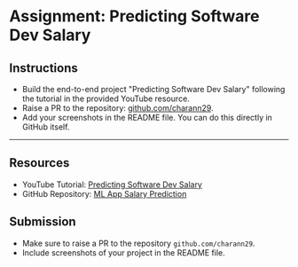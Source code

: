 # Assignment: Predicting Software Dev Salary

## Instructions
- Build the end-to-end project "Predicting Software Dev Salary" following the tutorial in the provided YouTube resource.
- Raise a PR to the repository: [github.com/charann29](https://github.com/charann29).
- Add your screenshots in the README file. You can do this directly in GitHub itself.
--------------
## Resources
- YouTube Tutorial: [Predicting Software Dev Salary](https://www.youtube.com/watch?v=xl0N7tHiwlw&t=75s)
- GitHub Repository: [ML App Salary Prediction](https://github.com/patrickloeber/ml-app-salaryprediction)

## Submission
- Make sure to raise a PR to the repository `github.com/charann29`.
- Include screenshots of your project in the README file.
